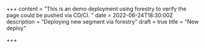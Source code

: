 +++
content = "This is an demo deployment using forestry to verify the page could be pushed via CD/CI. "
date = 2022-06-24T18:30:00Z
description = "Deploying new segment via forestry"
draft = true
title = "New deploy"

+++
